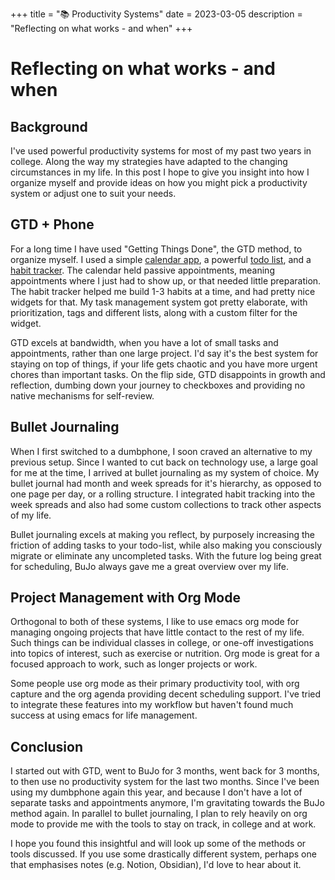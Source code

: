 +++
title = "📚 Productivity Systems"
date = 2023-03-05
description = "Reflecting on what works - and when"
+++

# Reflecting on what works - and when

## Background

I've used powerful productivity systems for most of my past two years in college.
Along the way my strategies have adapted to the changing circumstances in my life.
In this post I hope to give you insight into how I organize myself and provide ideas on how you might pick a productivity system or adjust one to suit your needs.

## GTD + Phone

For a long time I have used "Getting Things Done", the GTD method, to organize myself.
I used a simple [calendar app](https://github.com/Etar-Group/Etar-Calendar), a powerful [todo list](https://github.com/tasks/tasks), and a [habit tracker](https://github.com/iSoron/uhabits).
The calendar held passive appointments, meaning appointments where I just had to show up, or that needed little preparation.
The habit tracker helped me build 1-3 habits at a time, and had pretty nice widgets for that.
My task management system got pretty elaborate, with prioritization, tags and different lists, along with a custom filter for the widget.

GTD excels at bandwidth, when you have a lot of small tasks and appointments, rather than one large project.
I'd say it's the best system for staying on top of things, if your life gets chaotic and you have more urgent chores than important tasks.
On the flip side, GTD disappoints in growth and reflection, dumbing down your journey to checkboxes and providing no native mechanisms for self-review.

## Bullet Journaling

When I first switched to a dumbphone, I soon craved an alternative to my previous setup.
Since I wanted to cut back on technology use, a large goal for me at the time, I arrived at bullet journaling as my system of choice.
My bullet journal had month and week spreads for it's hierarchy, as opposed to one page per day, or a rolling structure.
I integrated habit tracking into the week spreads and also had some custom collections to track other aspects of my life.

Bullet journaling excels at making you reflect, by purposely increasing the friction of adding tasks to your todo-list, while also making you consciously migrate or eliminate any uncompleted tasks.
With the future log being great for scheduling, BuJo always gave me a great overview over my life.

## Project Management with Org Mode

Orthogonal to both of these systems, I like to use emacs org mode for managing ongoing projects that have little contact to the rest of my life.
Such things can be individual classes in college, or one-off investigations into topics of interest, such as exercise or nutrition.
Org mode is great for a focused approach to work, such as longer projects or work.

Some people use org mode as their primary productivity tool, with org capture and the org agenda providing decent scheduling support.
I've tried to integrate these features into my workflow but haven't found much success at using emacs for life management.

## Conclusion

I started out with GTD, went to BuJo for 3 months, went back for 3 months, to then use no productivity system for the last two months.
Since I've been using my dumbphone again this year, and because I don't have a lot of separate tasks and appointments anymore, I'm gravitating towards the BuJo method again.
In parallel to bullet journaling, I plan to rely heavily on org mode to provide me with the tools to stay on track, in college and at work.

I hope you found this insightful and will look up some of the methods or tools discussed.
If you use some drastically different system, perhaps one that emphasises notes (e.g. Notion, Obsidian), I'd love to hear about it.
